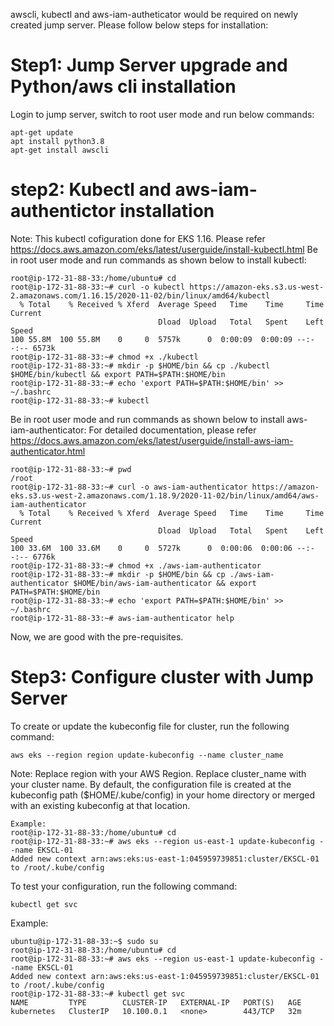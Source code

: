 awscli, kubectl and aws-iam-autheticator would be required on newly created jump server. Please follow below steps for installation:

Step1: Jump Server upgrade and Python/aws cli installation
==========================================================

Login to jump server, switch to root user mode and run below commands:
```
apt-get update
apt install python3.8 
apt-get install awscli 
```
step2: Kubectl and aws-iam-authentictor installation
====================================================
Note: This kubectl cofiguration done for EKS 1.16. Please refer https://docs.aws.amazon.com/eks/latest/userguide/install-kubectl.html
Be in root user mode and run commands as shown below to install kubectl:
```
root@ip-172-31-88-33:/home/ubuntu# cd
root@ip-172-31-88-33:~# curl -o kubectl https://amazon-eks.s3.us-west-2.amazonaws.com/1.16.15/2020-11-02/bin/linux/amd64/kubectl
  % Total    % Received % Xferd  Average Speed   Time    Time     Time  Current
                                 Dload  Upload   Total   Spent    Left  Speed
100 55.8M  100 55.8M    0     0  5757k      0  0:00:09  0:00:09 --:--:-- 6573k
root@ip-172-31-88-33:~# chmod +x ./kubectl
root@ip-172-31-88-33:~# mkdir -p $HOME/bin && cp ./kubectl $HOME/bin/kubectl && export PATH=$PATH:$HOME/bin
root@ip-172-31-88-33:~# echo 'export PATH=$PATH:$HOME/bin' >> ~/.bashrc
root@ip-172-31-88-33:~# kubectl
```
Be in root user mode and run commands as shown below to install aws-iam-authenticator:
For detailed documentation, please refer https://docs.aws.amazon.com/eks/latest/userguide/install-aws-iam-authenticator.html
```
root@ip-172-31-88-33:~# pwd
/root
root@ip-172-31-88-33:~# curl -o aws-iam-authenticator https://amazon-eks.s3.us-west-2.amazonaws.com/1.18.9/2020-11-02/bin/linux/amd64/aws-iam-authenticator
  % Total    % Received % Xferd  Average Speed   Time    Time     Time  Current
                                 Dload  Upload   Total   Spent    Left  Speed
100 33.6M  100 33.6M    0     0  5727k      0  0:00:06  0:00:06 --:--:-- 6776k
root@ip-172-31-88-33:~# chmod +x ./aws-iam-authenticator
root@ip-172-31-88-33:~# mkdir -p $HOME/bin && cp ./aws-iam-authenticator $HOME/bin/aws-iam-authenticator && export PATH=$PATH:$HOME/bin
root@ip-172-31-88-33:~# echo 'export PATH=$PATH:$HOME/bin' >> ~/.bashrc
root@ip-172-31-88-33:~# aws-iam-authenticator help
```

Now, we are good with the pre-requisites.

Step3: Configure cluster with Jump Server
==============================================
To create or update the kubeconfig file for cluster, run the following command:

```
aws eks --region region update-kubeconfig --name cluster_name
```
Note: Replace region with your AWS Region. Replace cluster_name with your cluster name. By default, the configuration file is created at the kubeconfig path ($HOME/.kube/config) in your home directory or merged with an existing kubeconfig at that location. 
```
Example:
root@ip-172-31-88-33:/home/ubuntu# cd
root@ip-172-31-88-33:~# aws eks --region us-east-1 update-kubeconfig --name EKSCL-01
Added new context arn:aws:eks:us-east-1:045959739851:cluster/EKSCL-01 to /root/.kube/config
```
To test your configuration, run the following command:
```
kubectl get svc
```
Example:
```
ubuntu@ip-172-31-88-33:~$ sudo su
root@ip-172-31-88-33:/home/ubuntu# cd
root@ip-172-31-88-33:~# aws eks --region us-east-1 update-kubeconfig --name EKSCL-01
Added new context arn:aws:eks:us-east-1:045959739851:cluster/EKSCL-01 to /root/.kube/config
root@ip-172-31-88-33:~# kubectl get svc
NAME         TYPE        CLUSTER-IP   EXTERNAL-IP   PORT(S)   AGE
kubernetes   ClusterIP   10.100.0.1   <none>        443/TCP   32m
```

